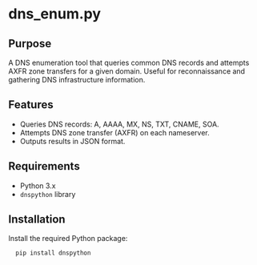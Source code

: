 # dns_enum.py

## Purpose

A DNS enumeration tool that queries common DNS records and attempts AXFR zone transfers for a given domain. Useful for reconnaissance and gathering DNS infrastructure information.

## Features

- Queries DNS records: A, AAAA, MX, NS, TXT, CNAME, SOA.
- Attempts DNS zone transfer (AXFR) on each nameserver.
- Outputs results in JSON format.

## Requirements

- Python 3.x
- `dnspython` library

## Installation

Install the required Python package:

```bash
  pip install dnspython


